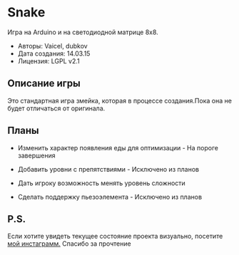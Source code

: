 Snake
=======

Игра на Arduino и на светодиодной матрице 8х8.

+ Авторы: Vaicel, dubkov
+ Дата создания: 14.03.15
+ Лицензия: LGPL v2.1

Описание игры
-------

Это стандартная игра змейка, которая в процессе создания.Пока она не будет отличаться от оригинала. 

Планы
-------

+ Изменить характер появления еды для оптимизации - На пороге завершения

+ Добавить уровни с препятствиями - Исключено из планов

+ Дать игроку возможность менять уровень сложности

+ Сделать поддержку пьезоэлемента - Исключено из планов

P.S.
-------

 Если хотите увидеть текущее состояние проекта визуально, посетите [мой инстаграмм.](https://instagram.com/vaicelnick/)
Спасибо за прочтение
